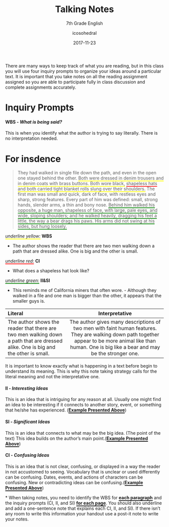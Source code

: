 ﻿---
layout:     post
title:      Talking Notes
subtitle:   7th Grade English
date:       2017-11-23
author:     icosohedral
header-img: img/post-bg-white.jpg
catalog: false
tags:
---

There are many ways to keep track of what you are reading, but in this class you will use four inquiry prompts to organize your ideas around a particular text. It is important that you take notes on all the reading assignment assigned so you are able to participate fully in class discussion and complete assignments accurately. 

# **Inquiry Prompts**

#### **WBS - *What is being said?***
This is when you identify what the author is trying to say literally. There is no interpretation needed. 

# For insdence

>They had walked in single file down the path, and even in the open one stayed behind the other. <span style="border-bottom:2px solid yellow;"> Both were dressed in denim trousers and in denim coats with brass buttons. Both wore black,</span> <span style="border-bottom:2px solid red;">shapeless hats</span> <span style="border-bottom:2px solid yellow;"> and both carried tight blanket rolls slung over their shoulders.</span> The first man was small and quick, dark of face, with restless eyes and sharp, strong features. Every part of him was defined: small, strong hands, slender arms, a thin and bony nose. <span style="border-bottom:2px solid green;">Behind him walked his opposite, a huge man, shapeless of face, with large, pale eyes, and wide, sloping shoulders; and he walked heavily, dragging his feet a little, the way a bear drags his paws. His arms did not swing at his sides, but hung loosely.</span>

*<span style="border-bottom:2px solid yellow;">underline yellow:</span>* **WBS**
- The author shows the reader that there are two men walking down a path that are dressed alike. One is big and the other is small.

*<span style="border-bottom:2px solid red;">underline red:</span>* **CI**
- What does a shapeless hat look like?

*<span style="border-bottom:2px solid green;">underline green:</span>* **II&SI** 
- This reminds me of California miners that often wore.
\- Although they walked in a file and one man is bigger than	the other,	it appears that	the smaller guys is.

|Literal | Interpretative|
| :--- | :----: |
|The author shows the reader that there are two men walking down a path that are dressed alike. One is big and the other is small. | The author gives many descriptions of two men with faint human features. They are walking down path together appear to be more animal like than human. One is big like a bear and may be the stronger one. |

It is important to know exactly what is happening in a text before begin to understand its meaning. This is why this note taking strategy calls for the literal meaning and not the interpretative one. 

#### **II - *Interesting Ideas***
This is an idea that is intriguing for any reason at all. Usually one might find an idea to be interesting if it connects to another story, event, or something that he/she has experienced. (**<span style="border-bottom:2px solid black;">Example Presented Above</span>**)

#### **SI - *Significant Ideas***
This is an idea that connects to what may be the big idea. (The point of the text) This idea builds on the author’s main point.(**<span style="border-bottom:2px solid black;">Example Presented Above</span>**)

#### **CI - *Confusing Ideas***
This is an idea that is not clear, confusing, or displayed in a way the reader in not accustomed to seeing. Vocabulary that is unclear or used differently can be confusing. Dates, events, and actions of characters can be confusing. New or contradicting ideas can be confusing.(**<span style="border-bottom:2px solid black;">Example Presented Above</span>**)

\* When taking notes, you need to identify the WBS for **<span style="border-bottom:2px solid black;">each paragraph</span>** and the inquiry prompts (CI, II, and SI) **<span style="border-bottom:2px solid black;">for each page</span>**. You should also underline and add a one-sentence note that explains each CI, II, and SI). If there isn’t any room to write this information your handout use a post-it note to write your notes. 
